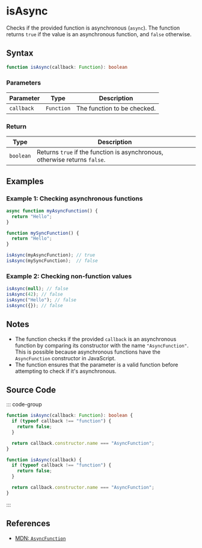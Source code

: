 # isAsync  
Checks if the provided function is asynchronous (`async`). The function returns `true` if the value is an asynchronous function, and `false` otherwise.

## Syntax
```typescript
function isAsync(callback: Function): boolean
```

### Parameters

| Parameter | Type      | Description                               |
|-----------|-----------|-------------------------------------------|
| `callback`| `Function`| The function to be checked.               |

### Return

| Type     | Description                                  |
|----------|----------------------------------------------|
| `boolean`| Returns `true` if the function is asynchronous, otherwise returns `false`. |

## Examples

### Example 1: Checking asynchronous functions
```typescript
async function myAsyncFunction() {
  return "Hello";
}

function mySyncFunction() {
  return "Hello";
}

isAsync(myAsyncFunction); // true
isAsync(mySyncFunction);  // false
```

### Example 2: Checking non-function values
```typescript
isAsync(null); // false
isAsync(42); // false
isAsync("Hello"); // false
isAsync({}); // false
```

## Notes
- The function checks if the provided `callback` is an asynchronous function by comparing its constructor with the name `"AsyncFunction"`. This is possible because asynchronous functions have the `AsyncFunction` constructor in JavaScript.
- The function ensures that the parameter is a valid function before attempting to check if it's asynchronous.

## Source Code
::: code-group

```typescript
function isAsync(callback: Function): boolean {
  if (typeof callback !== "function") {
    return false;
  }

  return callback.constructor.name === "AsyncFunction";
}
```

```javascript
function isAsync(callback) {
  if (typeof callback !== "function") {
    return false;
  }

  return callback.constructor.name === "AsyncFunction";
}
```
:::

## References
- [MDN: `AsyncFunction`](https://developer.mozilla.org/en-US/docs/Web/JavaScript/Reference/Global_Objects/AsyncFunction)